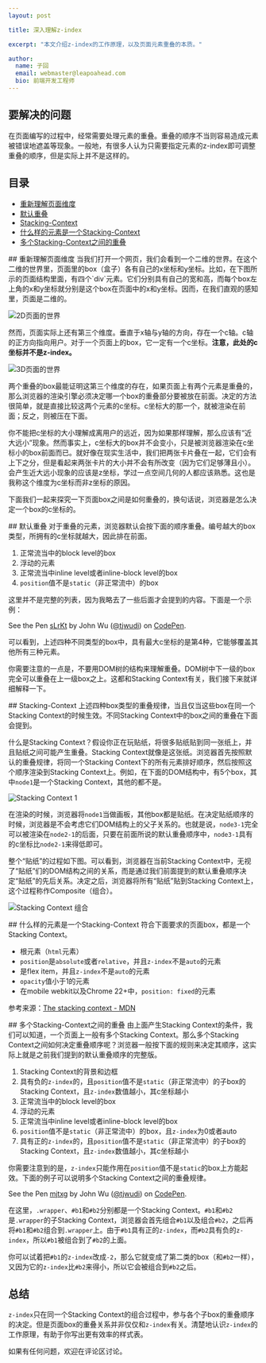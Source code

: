 ```yaml
---
layout: post

title: 深入理解z-index

excerpt: "本文介绍z-index的工作原理，以及页面元素重叠的本质。"

author:
  name: 子回
  email: webmaster@leapoahead.com
  bio: 前端开发工程师
---
```


## 要解决的问题
在页面编写的过程中，经常需要处理元素的重叠。重叠的顺序不当则容易造成元素被错误地遮盖等现象。一般地，有很多人认为只需要指定元素的z-index即可调整重叠的顺序，但是实际上并不是这样的。

## 目录

- [重新理解页面维度](#重新理解页面维度)
- [默认重叠](#默认重叠)
- [Stacking-Context](#Stacking-Context)
- [什么样的元素是一个Stacking-Context](#什么样的元素是一个Stacking-Context)
- [多个Stacking-Context之间的重叠](#多个Stacking-Context之间的重叠)

<div id="重新理解页面维度"></div>
## 重新理解页面维度
当我们打开一个网页，我们会看到一个二维的世界。在这个二维的世界里，页面里的box（盒子）各有自己的x坐标和y坐标。比如，在下图所示的页面结构里面，有四个`div`元素。它们分别具有自己的宽和高，而每个box左上角的x和y坐标就分别是这个box在页面中的x和y坐标。因而，在我们直观的感知里，页面是二维的。

![2D页面的世界](http://ww4.sinaimg.cn/mw690/6aadf779gw1eheltpc2g7j211q0t075u.jpg)


然而，页面实际上还有第三个维度。垂直于x轴与y轴的方向，存在一个c轴。c轴的正方向指向用户。对于一个页面上的box，它一定有一个c坐标。**注意，此处的c坐标并不是z-index。**

![3D页面的世界](http://ww3.sinaimg.cn/mw690/6aadf779gw1eheltpv2fij209x06ojrb.jpg)

两个重叠的box最能证明这第三个维度的存在，如果页面上有两个元素是重叠的，那么浏览器的渲染引擎必须决定哪一个box的重叠部分要被放在前面。决定的方法很简单，就是直接比较这两个元素的c坐标。c坐标大的那一个，就被渲染在前面；反之，则被压在下面。

你不能把c坐标的大小理解成离用户的远近，因为如果那样理解，那么应该有“近大远小”现象。然而事实上，c坐标大的box并不会变小，只是被浏览器渲染在c坐标小的box前面而已。就好像在现实生活中，我们把两张卡片叠在一起，它们会有上下之分，但是看起来两张卡片的大小并不会有所改变（因为它们足够薄且小）。会产生近大远小现象的应该是z坐标，学过一点空间几何的人都应该熟悉。这也是我称这个维度为c坐标而非z坐标的原因。

下面我们一起来探究一下页面box之间是如何重叠的，换句话说，浏览器是怎么决定一个box的c坐标的。

<div id="默认重叠"></div>
## 默认重叠
对于重叠的元素，浏览器默认会按下面的顺序重叠。编号越大的box类型，所拥有的c坐标就越大，因此排在前面。

1. 正常流当中的block level的box
2. 浮动的元素
3. 正常流当中inline level或者inline-block level的box
4. `position`值不是`static`（非正常流中）的box

这里并不是完整的列表，因为我略去了一些后面才会提到的内容。下面是一个示例：

<p data-height="268" data-theme-id="0" data-slug-hash="sLrKt" data-default-tab="result" class='codepen'>See the Pen <a href='http://codepen.io/tjwudi/pen/sLrKt/'>sLrKt</a> by John Wu (<a href='http://codepen.io/tjwudi'>@tjwudi</a>) on <a href='http://codepen.io'>CodePen</a>.</p>
<script async="async" src="//codepen.io/assets/embed/ei.js"></script>

可以看到，上述四种不同类型的box中，具有最大c坐标的是第4种，它能够覆盖其他所有三种元素。

你需要注意的一点是，不要用DOM树的结构来理解重叠。DOM树中下一级的box完全可以重叠在上一级box之上。这都和Stacking Context有关，我们接下来就详细解释一下。

<div id="Stacking-Context"></div>
## Stacking-Context
上述四种box类型的重叠规律，当且仅当这些box在同一个Stacking Context的时候生效。不同Stacking Context中的box之间的重叠在下面会提到。

什么是Stacking Context？假设你正在玩贴纸，将很多贴纸贴到同一张纸上，并且贴纸之间可能产生重叠。Stacking Context就像是这张纸。浏览器首先按照默认的重叠规律，将同一个Stacking Context下的所有元素排好顺序，然后按照这个顺序渲染到Stacking Context上。例如，在下面的DOM结构中，有5个box，其中`node1`是一个Stacking Context，其他的都不是。

![Stacking Context 1](http://ww3.sinaimg.cn/mw690/6aadf779gw1eheltrbayzj20d109et8u.jpg)

在渲染的时候，浏览器将`node1`当做画板，其他box都是贴纸。在决定贴纸顺序的时候，浏览器是不会考虑它们DOM结构上的父子关系的。也就是说，`node3-1`完全可以被渲染在`node2-1`的后面，只要在前面所说的默认重叠顺序中，`node3-1`具有的c坐标比`node2-1`来得低即可。

整个“贴纸”的过程如下图。可以看到，浏览器在当前Stacking Context中，无视了“贴纸”们的DOM结构之间的关系，而是通过我们前面提到的默认重叠顺序决定“贴纸”的先后关系。决定之后，浏览器将所有“贴纸”贴到Stacking Context上，这个过程称作Composite（组合）。

![Stacking Context 组合](http://ww4.sinaimg.cn/mw690/6aadf779gw1eheltrvlgsj20yk14v40k.jpg)

<div id="什么样的元素是一个Stacking-Context"></div>
## 什么样的元素是一个Stacking-Context
符合下面要求的页面box，都是一个Stacking Context。

- 根元素（`html`元素）
- `position`是`absolute`或者`relative`，并且`z-index`不是`auto`的元素
- 是flex item，并且`z-index`不是`auto`的元素
- `opacity`值小于1的元素
- 在mobile webkit以及Chrome 22+中，`position: fixed`的元素

参考来源：[The stacking context - MDN](https://developer.mozilla.org/en-US/docs/Web/Guide/CSS/Understanding_z_index/The_stacking_context)

<div id="多个Stacking-Context之间的重叠"></div>
## 多个Stacking-Context之间的重叠
由上面产生Stacking Context的条件，我们可以知道，一个页面上一般有多个Stacking Context。那么多个Stacking Context之间如何决定重叠顺序呢？浏览器一般按下面的规则来决定其顺序，这实际上就是之前我们提到的默认重叠顺序的完整版。

1. Stacking Context的背景和边框
2. 具有负的`z-index`的，且`position`值不是`static`（非正常流中）的子box的Stacking Context，且`z-index`数值越小，其c坐标越小
3. 正常流当中的block level的box
4. 浮动的元素
5. 正常流当中inline level或者inline-block level的box
6. `position`值不是`static`（非正常流中）的box，且`z-index`为0或者auto
7. 具有正的`z-index`的，且`position`值不是`static`（非正常流中）的子box的Stacking Context，且`z-index`数值越小，其c坐标越小

你需要注意到的是，`z-index`只能作用在`position`值不是`static`的box上方能起效。下面的例子可以说明多个Stacking Context之间的重叠规律。

<p data-height="268" data-theme-id="0" data-slug-hash="mjtxg" data-default-tab="result" class='codepen'>See the Pen <a href='http://codepen.io/tjwudi/pen/mjtxg/'>mjtxg</a> by John Wu (<a href='http://codepen.io/tjwudi'>@tjwudi</a>) on <a href='http://codepen.io'>CodePen</a>.</p>
<script async="async" src="//codepen.io/assets/embed/ei.js"></script>

在这里，`.wrapper`、`#b1`和`#b2`分别都是一个Stacking Context。`#b1`和`#b2`是`.wrapper`的子Stacking Context，浏览器会首先组合`#b1`以及组合`#b2`，之后再将`#b1`和`#b2`组合到`.wrapper`上。由于`#b1`具有正的`z-index`，而`#b2`具有负的`z-index`，所以`#b1`被组合到了`#b2`的上面。

你可以试着把`#b1`的`z-index`改成`-2`，那么它就变成了第二类的box（和`#b2`一样），又因为它的`z-index`比`#b2`来得小，所以它会被组合到`#b2`之后。

## 总结
`z-index`只在同一个Stacking Context的组合过程中，参与各个子box的重叠顺序的决定。但是页面box的重叠关系并非仅仅和`z-index`有关。清楚地认识`z-index`的工作原理，有助于你写出更有效率的样式表。

如果有任何问题，欢迎在评论区讨论。